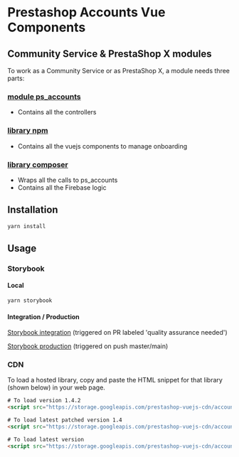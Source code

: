 # Prestashop Accounts Vue Components

## Community Service & PrestaShop X modules

To work as a Community Service or as PrestaShop X, a module needs three parts:

### [module ps_accounts](http://github.com/PrestaShopCorp/ps_accounts)

* Contains all the controllers

### [library npm](http://github.com/PrestaShopCorp/prestashop_accounts_vue_components)

* Contains all the vuejs components to manage onboarding

### [library composer](http://github.com/PrestaShopCorp/prestashop_accounts_auth)

* Wraps all the calls to ps_accounts
* Contains all the Firebase logic

## Installation

```bash
yarn install
```

## Usage

### Storybook

#### Local

```bash
yarn storybook
```

#### Integration / Production

[Storybook integration](https://storybook-accounts.distribution-integration.prestashop.net/) (triggered on PR labeled 'quality assurance needed')

[Storybook production](https://storybook-accounts.distribution.prestashop.net/) (triggered on push master/main)

### CDN

To load a hosted library, copy and paste the HTML snippet for that library (shown below) in your web page.

```html
# To load version 1.4.2
<script src="https://storage.googleapis.com/prestashop-vuejs-cdn/accounts/1.4.2/prestashop_accounts_vue_components.min.js"></script>

# To load latest patched version 1.4 
<script src="https://storage.googleapis.com/prestashop-vuejs-cdn/accounts/1.4.x/prestashop_accounts_vue_components.min.js"></script>

# To load latest version
<script src="https://storage.googleapis.com/prestashop-vuejs-cdn/accounts/1.x.x/prestashop_accounts_vue_components.min.js"></script>
```
